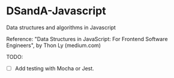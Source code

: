 # DSandA-Javascript

Data structures and algorithms in Javascript

Reference:
"Data Structures in JavaScript: For Frontend Software Engineers", by Thon Ly (medium.com)

TODO:

- [ ] Add testing with Mocha or Jest.
